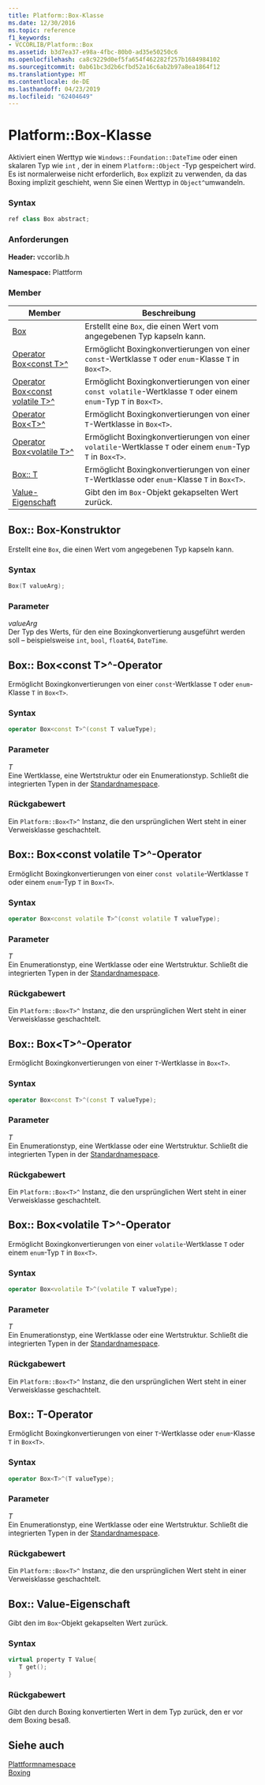```yaml
---
title: Platform::Box-Klasse
ms.date: 12/30/2016
ms.topic: reference
f1_keywords:
- VCCORLIB/Platform::Box
ms.assetid: b3d7ea37-e98a-4fbc-80b0-ad35e50250c6
ms.openlocfilehash: ca8c9229d0ef5fa654f462282f257b1684984102
ms.sourcegitcommit: 0ab61bc3d2b6cfbd52a16c6ab2b97a8ea1864f12
ms.translationtype: MT
ms.contentlocale: de-DE
ms.lasthandoff: 04/23/2019
ms.locfileid: "62404649"
---
```

# <a name="platformbox-class"></a>Platform::Box-Klasse

Aktiviert einen Werttyp wie `Windows::Foundation::DateTime` oder einen skalaren Typ wie `int` , der in einem `Platform::Object` -Typ gespeichert wird. Es ist normalerweise nicht erforderlich, `Box` explizit zu verwenden, da das Boxing implizit geschieht, wenn Sie einen Werttyp in `Object^`umwandeln.

### <a name="syntax"></a>Syntax

```cpp
ref class Box abstract;
```

### <a name="requirements"></a>Anforderungen

**Header:** vccorlib.h

**Namespace:** Plattform

### <a name="members"></a>Member

|Member|Beschreibung|
|------------|-----------------|
|[Box](#ctor) | Erstellt eine `Box`, die einen Wert vom angegebenen Typ kapseln kann. |
|[Operator Box&lt;const T&gt;^](#box-const-t) | Ermöglicht Boxingkonvertierungen von einer `const`-Wertklasse `T` oder `enum`-Klasse `T` in `Box<T>`. |
|[Operator Box&lt;const volatile T&gt;^](#box-const-volatile-t) | Ermöglicht Boxingkonvertierungen von einer `const volatile`-Wertklasse `T` oder einem `enum`-Typ `T` in `Box<T>`. |
|[Operator Box&lt;T&gt;^](#box-t) | Ermöglicht Boxingkonvertierungen von einer `T`-Wertklasse in `Box<T>`. |
|[Operator Box&lt;volatile T&gt;^](#box-volatile-t) | Ermöglicht Boxingkonvertierungen von einer `volatile`-Wertklasse `T` oder einem `enum`-Typ `T` in `Box<T>`. |
|[Box:: T](#t) | Ermöglicht Boxingkonvertierungen von einer `T`-Wertklasse oder `enum`-Klasse `T` in `Box<T>`. |
|[Value-Eigenschaft](#value) | Gibt den im `Box`-Objekt gekapselten Wert zurück. |

## <a name="ctor"></a> Box:: Box-Konstruktor

Erstellt eine `Box`, die einen Wert vom angegebenen Typ kapseln kann.

### <a name="syntax"></a>Syntax

```cpp
Box(T valueArg);
```

### <a name="parameters"></a>Parameter

*valueArg*<br/>
Der Typ des Werts, für den eine Boxingkonvertierung ausgeführt werden soll – beispielsweise `int`, `bool`, `float64`, `DateTime`.

## <a name="box-const-t"></a> Box:: Box&lt;const T&gt;^-Operator

Ermöglicht Boxingkonvertierungen von einer `const`-Wertklasse `T` oder `enum`-Klasse `T` in `Box<T>`.

### <a name="syntax"></a>Syntax

```cpp
operator Box<const T>^(const T valueType);
```

### <a name="parameters"></a>Parameter

*T*<br/>
Eine Wertklasse, eine Wertstruktur oder ein Enumerationstyp. Schließt die integrierten Typen in der [Standardnamespace](../cppcx/default-namespace.md).

### <a name="return-value"></a>Rückgabewert

Ein `Platform::Box<T>^` Instanz, die den ursprünglichen Wert steht in einer Verweisklasse geschachtelt.

## <a name="box-const-volatile-t"></a> Box:: Box&lt;const volatile T&gt;^-Operator

Ermöglicht Boxingkonvertierungen von einer `const volatile`-Wertklasse `T` oder einem `enum`-Typ `T` in `Box<T>`.

### <a name="syntax"></a>Syntax

```cpp
operator Box<const volatile T>^(const volatile T valueType);
```

### <a name="parameters"></a>Parameter

*T*<br/>
Ein Enumerationstyp, eine Wertklasse oder eine Wertstruktur. Schließt die integrierten Typen in der [Standardnamespace](../cppcx/default-namespace.md).

### <a name="return-value"></a>Rückgabewert

Ein `Platform::Box<T>^` Instanz, die den ursprünglichen Wert steht in einer Verweisklasse geschachtelt.

## <a name="box-t"></a> Box:: Box&lt;T&gt;^-Operator

Ermöglicht Boxingkonvertierungen von einer `T`-Wertklasse in `Box<T>`.

### <a name="syntax"></a>Syntax

```cpp
operator Box<const T>^(const T valueType);
```

### <a name="parameters"></a>Parameter

*T*<br/>
Ein Enumerationstyp, eine Wertklasse oder eine Wertstruktur. Schließt die integrierten Typen in der [Standardnamespace](../cppcx/default-namespace.md).

### <a name="return-value"></a>Rückgabewert

Ein `Platform::Box<T>^` Instanz, die den ursprünglichen Wert steht in einer Verweisklasse geschachtelt.

## <a name="box-volatile-t"></a> Box:: Box&lt;volatile T&gt;^-Operator

Ermöglicht Boxingkonvertierungen von einer `volatile`-Wertklasse `T` oder einem `enum`-Typ `T` in `Box<T>`.

### <a name="syntax"></a>Syntax

```cpp
operator Box<volatile T>^(volatile T valueType);
```

### <a name="parameters"></a>Parameter

*T*<br/>
Ein Enumerationstyp, eine Wertklasse oder eine Wertstruktur. Schließt die integrierten Typen in der [Standardnamespace](../cppcx/default-namespace.md).

### <a name="return-value"></a>Rückgabewert

Ein `Platform::Box<T>^` Instanz, die den ursprünglichen Wert steht in einer Verweisklasse geschachtelt.

## <a name="t"></a>  Box:: T-Operator

Ermöglicht Boxingkonvertierungen von einer `T`-Wertklasse oder `enum`-Klasse `T` in `Box<T>`.

### <a name="syntax"></a>Syntax

```cpp
operator Box<T>^(T valueType);
```

### <a name="parameters"></a>Parameter

*T*<br/>
Ein Enumerationstyp, eine Wertklasse oder eine Wertstruktur. Schließt die integrierten Typen in der [Standardnamespace](../cppcx/default-namespace.md).

### <a name="return-value"></a>Rückgabewert

Ein `Platform::Box<T>^` Instanz, die den ursprünglichen Wert steht in einer Verweisklasse geschachtelt.

## <a name="value"></a> Box:: Value-Eigenschaft

Gibt den im `Box`-Objekt gekapselten Wert zurück.

### <a name="syntax"></a>Syntax

```cpp
virtual property T Value{
   T get();
}
```

### <a name="return-value"></a>Rückgabewert

Gibt den durch Boxing konvertierten Wert in dem Typ zurück, den er vor dem Boxing besaß.

## <a name="see-also"></a>Siehe auch

[Plattformnamespace](../cppcx/platform-namespace-c-cx.md)<br/>
[Boxing](../cppcx/boxing-c-cx.md)
